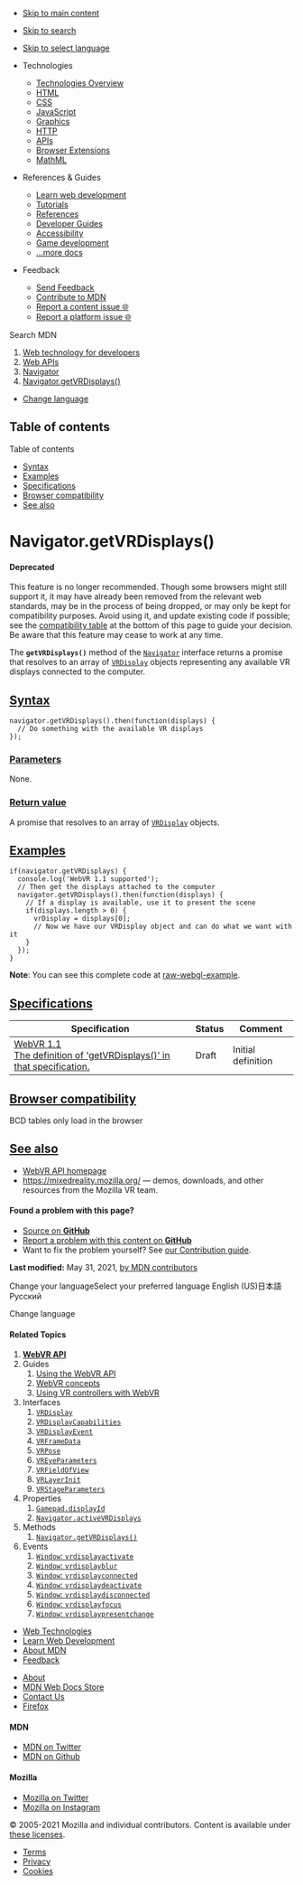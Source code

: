 -   <a href="#content" id="skip-main">Skip to main content</a>
-   <a href="#main-q" id="skip-search">Skip to search</a>
-   <a href="#select-language" id="skip-select-language">Skip to select language</a>

-   Technologies
    -   [Technologies Overview](https://developer.mozilla.org/en-US/docs/Web)
    -   [HTML](https://developer.mozilla.org/en-US/docs/Web/HTML)
    -   [CSS](https://developer.mozilla.org/en-US/docs/Web/CSS)
    -   [JavaScript](https://developer.mozilla.org/en-US/docs/Web/JavaScript)
    -   [Graphics](https://developer.mozilla.org/en-US/docs/Web/Guide/Graphics)
    -   [HTTP](https://developer.mozilla.org/en-US/docs/Web/HTTP)
    -   [APIs](https://developer.mozilla.org/en-US/docs/Web/API)
    -   [Browser Extensions](https://developer.mozilla.org/en-US/docs/Mozilla/Add-ons/WebExtensions)
    -   [MathML](https://developer.mozilla.org/en-US/docs/Web/MathML)
-   References & Guides
    -   [Learn web development](https://developer.mozilla.org/en-US/docs/Learn)
    -   [Tutorials](https://developer.mozilla.org/en-US/docs/Web/Tutorials)
    -   [References](https://developer.mozilla.org/en-US/docs/Web/Reference)
    -   [Developer Guides](https://developer.mozilla.org/en-US/docs/Web/Guide)
    -   [Accessibility](https://developer.mozilla.org/en-US/docs/Web/Accessibility)
    -   [Game development](https://developer.mozilla.org/en-US/docs/Games)
    -   [...more docs](https://developer.mozilla.org/en-US/docs/Web)
-   Feedback
    -   [Send Feedback](https://developer.mozilla.org/en-US/docs/MDN/Contribute/Feedback)
    -   [Contribute to MDN](https://developer.mozilla.org/en-US/docs/MDN/Contribute)
    -   [Report a content issue 🌐](https://github.com/mdn/content/issues/new)
    -   [Report a platform issue 🌐](https://github.com/mdn/yari/issues/new)

Search MDN

1.  <a href="https://developer.mozilla.org/en-US/docs/Web" class="breadcrumb"><span data-property="name">Web technology for developers</span></a>
2.  <a href="https://developer.mozilla.org/en-US/docs/Web/API" class="breadcrumb"><span data-property="name">Web APIs</span></a>
3.  <a href="https://developer.mozilla.org/en-US/docs/Web/API/Navigator" class="breadcrumb-penultimate"><span data-property="name">Navigator</span></a>
4.  <a href="https://developer.mozilla.org/en-US/docs/Web/API/Navigator/getVRDisplays" class="breadcrumb-current-page"><span data-property="name">Navigator.getVRDisplays()</span></a>

-   <a href="#select-language" class="language-icon"><span class="show-desktop">Change language</span></a>

Table of contents
-----------------

Table of contents

-   [Syntax](#syntax)
-   [Examples](#examples)
-   [Specifications](#specifications)
-   [Browser compatibility](#browser_compatibility)
-   [See also](#see_also)

Navigator.getVRDisplays()
=========================

#### Deprecated

This feature is no longer recommended. Though some browsers might still support it, it may have already been removed from the relevant web standards, may be in the process of being dropped, or may only be kept for compatibility purposes. Avoid using it, and update existing code if possible; see the [compatibility table](#browser_compatibility) at the bottom of this page to guide your decision. Be aware that this feature may cease to work at any time.

The **`getVRDisplays()`** method of the [`Navigator`](https://developer.mozilla.org/en-US/docs/Web/API/Navigator) interface returns a promise that resolves to an array of [`VRDisplay`](https://developer.mozilla.org/en-US/docs/Web/API/VRDisplay) objects representing any available VR displays connected to the computer.

[Syntax](#syntax "Permalink to Syntax")
---------------------------------------

    navigator.getVRDisplays().then(function(displays) {
      // Do something with the available VR displays
    });

### [Parameters](#parameters "Permalink to Parameters")

None.

### [Return value](#return_value "Permalink to Return value")

A promise that resolves to an array of [`VRDisplay`](https://developer.mozilla.org/en-US/docs/Web/API/VRDisplay) objects.

[Examples](#examples "Permalink to Examples")
---------------------------------------------

    if(navigator.getVRDisplays) {
      console.log('WebVR 1.1 supported');
      // Then get the displays attached to the computer
      navigator.getVRDisplays().then(function(displays) {
        // If a display is available, use it to present the scene
        if(displays.length > 0) {
          vrDisplay = displays[0];
          // Now we have our VRDisplay object and can do what we want with it
        }
      });
    }

**Note**: You can see this complete code at <a href="https://github.com/mdn/webvr-tests/blob/master/raw-webgl-example/webgl-demo.js" class="external">raw-webgl-example</a>.

[Specifications](#specifications "Permalink to Specifications")
---------------------------------------------------------------

<table><thead><tr class="header"><th>Specification</th><th>Status</th><th>Comment</th></tr></thead><tbody><tr class="odd"><td><a href="https://immersive-web.github.io/webvr/spec/1.1/#navigator-getvrdisplays-attribute" class="external">WebVR 1.1<br />
<span class="small">The definition of 'getVRDisplays()' in that specification.</span></a></td><td><span class="spec-draft">Draft</span></td><td>Initial definition</td></tr></tbody></table>

[Browser compatibility](#browser_compatibility "Permalink to Browser compatibility")
------------------------------------------------------------------------------------

BCD tables only load in the browser

[See also](#see_also "Permalink to See also")
---------------------------------------------

-   [WebVR API homepage](https://developer.mozilla.org/en-US/docs/Web/API/WebVR_API)
-   <a href="https://mixedreality.mozilla.org/" class="external">https://mixedreality.mozilla.org/</a> — demos, downloads, and other resources from the Mozilla VR team.

#### Found a problem with this page?

-   [Source on **GitHub**](https://github.com/mdn/content/blob/main/files/en-us/web/api/navigator/getvrdisplays/index.html "Folder: en-us/web/api/navigator/getvrdisplays (Opens in a new tab)")
-   [Report a problem with this content on **GitHub**](https://github.com/mdn/content/issues/new?body=MDN+URL%3A+https%3A%2F%2Fdeveloper.mozilla.org%2Fen-US%2Fdocs%2FWeb%2FAPI%2FNavigator%2FgetVRDisplays%0A%0A%23%23%23%23+What+information+was+incorrect%2C+unhelpful%2C+or+incomplete%3F%0A%0A%0A%23%23%23%23+Specific+section+or+headline%3F%0A%0A%0A%23%23%23%23+What+did+you+expect+to+see%3F%0A%0A%0A%23%23%23%23+Did+you+test+this%3F+If+so%2C+how%3F%0A%0A%0A%3C%21--+Do+not+make+changes+below+this+line+--%3E%0A%3Cdetails%3E%0A%3Csummary%3EMDN+Content+page+report+details%3C%2Fsummary%3E%0A%0A*+Folder%3A+%60en-us%2Fweb%2Fapi%2Fnavigator%2Fgetvrdisplays%60%0A*+MDN+URL%3A+https%3A%2F%2Fdeveloper.mozilla.org%2Fen-US%2Fdocs%2FWeb%2FAPI%2FNavigator%2FgetVRDisplays%0A*+GitHub+URL%3A+https%3A%2F%2Fgithub.com%2Fmdn%2Fcontent%2Fblob%2Fmain%2Ffiles%2Fen-us%2Fweb%2Fapi%2Fnavigator%2Fgetvrdisplays%2Findex.html%0A*+Last+commit%3A+https%3A%2F%2Fgithub.com%2Fmdn%2Fcontent%2Fcommit%2F9b648e559239b3e682abfcb15845a954d420b207%0A*+Document+last+modified%3A+2021-05-31T17%3A00%3A38.000Z%0A%0A%3C%2Fdetails%3E&title=Issue+with+%22Navigator.getVRDisplays%28%29%22%3A+%28short+summary+here+please%29&labels=Content%3AWebAPI%2Cneeds-triage "This will take you to https://github.com/mdn/content to file a new issue")
-   Want to fix the problem yourself? See [our Contribution guide](https://github.com/mdn/content/blob/main/README.md).

**Last modified:** May 31, 2021, [by MDN contributors](https://developer.mozilla.org/en-US/docs/Web/API/Navigator/getVRDisplays/contributors.txt)

Change your languageSelect your preferred language English (US)日本語Русский

Change language

#### Related Topics

1.  **[WebVR API](https://developer.mozilla.org/en-US/docs/Web/API/WebVR_API)**
2.  Guides
    1.  [Using the WebVR API](https://developer.mozilla.org/en-US/docs/Web/API/WebVR_API/Using_the_WebVR_API)
    2.  [WebVR concepts](https://developer.mozilla.org/en-US/docs/Web/API/WebVR_API/Concepts)
    3.  [Using VR controllers with WebVR](https://developer.mozilla.org/en-US/docs/Web/API/WebVR_API/Using_VR_controllers_with_WebVR)
3.  Interfaces
    1.  [`VRDisplay`](https://developer.mozilla.org/en-US/docs/Web/API/VRDisplay)
    2.  [`VRDisplayCapabilities`](https://developer.mozilla.org/en-US/docs/Web/API/VRDisplayCapabilities)
    3.  [`VRDisplayEvent`](https://developer.mozilla.org/en-US/docs/Web/API/VRDisplayEvent)
    4.  [`VRFrameData`](https://developer.mozilla.org/en-US/docs/Web/API/VRFrameData)
    5.  [`VRPose`](https://developer.mozilla.org/en-US/docs/Web/API/VRPose)
    6.  [`VREyeParameters`](https://developer.mozilla.org/en-US/docs/Web/API/VREyeParameters)
    7.  [`VRFieldOfView`](https://developer.mozilla.org/en-US/docs/Web/API/VRFieldOfView)
    8.  [`VRLayerInit`](https://developer.mozilla.org/en-US/docs/Web/API/VRLayerInit)
    9.  [`VRStageParameters`](https://developer.mozilla.org/en-US/docs/Web/API/VRStageParameters)
4.  Properties
    1.  [`Gamepad.displayId`](https://developer.mozilla.org/en-US/docs/Web/API/Gamepad/displayId)
    2.  [`Navigator.activeVRDisplays`](https://developer.mozilla.org/en-US/docs/Web/API/Navigator/activeVRDisplays)
5.  Methods
    1.  [`Navigator.getVRDisplays()`](https://developer.mozilla.org/en-US/docs/Web/API/Navigator/getVRDisplays)
6.  Events
    1.  [`Window`: `vrdisplayactivate`](https://developer.mozilla.org/en-US/docs/Web/API/Window/vrdisplayactivate_event)
    2.  [`Window`: `vrdisplayblur`](https://developer.mozilla.org/en-US/docs/Web/API/Window/vrdisplayblur_event)
    3.  [`Window`: `vrdisplayconnected`](https://developer.mozilla.org/en-US/docs/Web/API/Window/vrdisplayconnected_event)
    4.  [`Window`: `vrdisplaydeactivate`](https://developer.mozilla.org/en-US/docs/Web/API/Window/vrdisplaydeactivate_event)
    5.  [`Window`: `vrdisplaydisconnected`](https://developer.mozilla.org/en-US/docs/Web/API/Window/vrdisplaydisconnected_event)
    6.  [`Window`: `vrdisplayfocus`](https://developer.mozilla.org/en-US/docs/Web/API/Window/vrdisplayfocus_event)
    7.  [`Window`: `vrdisplaypresentchange`](https://developer.mozilla.org/en-US/docs/Web/API/Window/vrdisplaypresentchange_event)

-   [Web Technologies](https://developer.mozilla.org/en-US/docs/Web)
-   [Learn Web Development](https://developer.mozilla.org/en-US/docs/Learn)
-   [About MDN](https://developer.mozilla.org/en-US/docs/MDN/About)
-   [Feedback](https://developer.mozilla.org/en-US/docs/MDN/Feedback)

<!-- -->

-   [About](https://www.mozilla.org/about/)
-   [MDN Web Docs Store](https://shop.spreadshirt.com/mdn-store/)
-   [Contact Us](https://www.mozilla.org/contact/)
-   [Firefox](https://www.mozilla.org/firefox/?utm_source=developer.mozilla.org&utm_campaign=footer&utm_medium=referral)

#### MDN

-   <a href="https://twitter.com/mozdevnet" class="social-icon twitter"><span class="visually-hidden">MDN on Twitter</span></a>
-   <a href="https://github.com/mdn/" class="social-icon github"><span class="visually-hidden">MDN on Github</span></a>

#### Mozilla

-   <a href="https://twitter.com/mozilla" class="social-icon twitter"><span class="visually-hidden">Mozilla on Twitter</span></a>
-   <a href="https://www.instagram.com/mozillagram/" class="social-icon instagram"><span class="visually-hidden">Mozilla on Instagram</span></a>

© 2005-2021 Mozilla and individual contributors. Content is available under [these licenses](https://developer.mozilla.org/docs/MDN/About#Copyrights_and_licenses).

-   [Terms](https://www.mozilla.org/about/legal/terms/mozilla)
-   [Privacy](https://www.mozilla.org/privacy/websites/)
-   [Cookies](https://www.mozilla.org/privacy/websites/#cookies)
